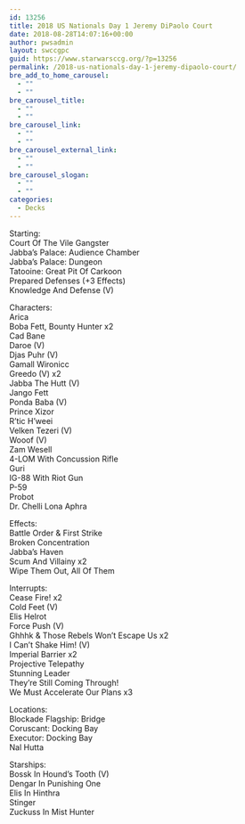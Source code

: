 ```yaml
---
id: 13256
title: 2018 US Nationals Day 1 Jeremy DiPaolo Court
date: 2018-08-28T14:07:16+00:00
author: pwsadmin
layout: swccgpc
guid: https://www.starwarsccg.org/?p=13256
permalink: /2018-us-nationals-day-1-jeremy-dipaolo-court/
bre_add_to_home_carousel:
  - ""
  - ""
bre_carousel_title:
  - ""
  - ""
bre_carousel_link:
  - ""
  - ""
bre_carousel_external_link:
  - ""
  - ""
bre_carousel_slogan:
  - ""
  - ""
categories:
  - Decks
---
```

Starting:  
Court Of The Vile Gangster  
Jabba&#8217;s Palace: Audience Chamber  
Jabba&#8217;s Palace: Dungeon  
Tatooine: Great Pit Of Carkoon  
Prepared Defenses (+3 Effects)  
Knowledge And Defense (V)

Characters:  
Arica  
Boba Fett, Bounty Hunter x2  
Cad Bane  
Daroe (V)  
Djas Puhr (V)  
Gamall Wironicc  
Greedo (V) x2  
Jabba The Hutt (V)  
Jango Fett  
Ponda Baba (V)  
Prince Xizor  
R&#8217;tic H&#8217;weei  
Velken Tezeri (V)  
Wooof (V)  
Zam Wesell  
4-LOM With Concussion Rifle  
Guri  
IG-88 With Riot Gun  
P-59  
Probot  
Dr. Chelli Lona Aphra

Effects:  
Battle Order & First Strike  
Broken Concentration  
Jabba&#8217;s Haven  
Scum And Villainy x2  
Wipe Them Out, All Of Them

Interrupts:  
Cease Fire! x2  
Cold Feet (V)  
Elis Helrot  
Force Push (V)  
Ghhhk & Those Rebels Won&#8217;t Escape Us x2  
I Can&#8217;t Shake Him! (V)  
Imperial Barrier x2  
Projective Telepathy  
Stunning Leader  
They&#8217;re Still Coming Through!  
We Must Accelerate Our Plans x3

Locations:  
Blockade Flagship: Bridge  
Coruscant: Docking Bay  
Executor: Docking Bay  
Nal Hutta

Starships:  
Bossk In Hound&#8217;s Tooth (V)  
Dengar In Punishing One  
Elis In Hinthra  
Stinger  
Zuckuss In Mist Hunter